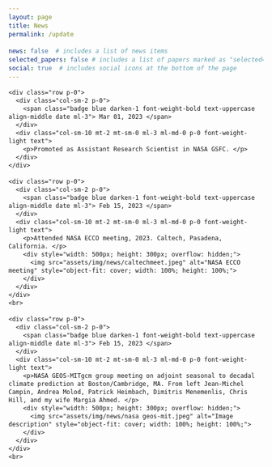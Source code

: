 ```yaml
---
layout: page
title: News
permalink: /update

news: false  # includes a list of news items
selected_papers: false # includes a list of papers marked as "selected={true}"
social: true  # includes social icons at the bottom of the page
---
```

<div class="news mt-3 p-0">

    <div class="row p-0">
      <div class="col-sm-2 p-0">
        <span class="badge blue darken-1 font-weight-bold text-uppercase align-middle date ml-3"> Mar 01, 2023 </span>
      </div>
      <div class="col-sm-10 mt-2 mt-sm-0 ml-3 ml-md-0 p-0 font-weight-light text">
        <p>Promoted as Assistant Research Scientist in NASA GSFC. </p>
      </div>
    </div>

    <div class="row p-0">
      <div class="col-sm-2 p-0">
        <span class="badge blue darken-1 font-weight-bold text-uppercase align-middle date ml-3"> Feb 15, 2023 </span>
      </div>
      <div class="col-sm-10 mt-2 mt-sm-0 ml-3 ml-md-0 p-0 font-weight-light text">
        <p>Attended NASA ECCO meeting, 2023. Caltech, Pasadena, California. </p>
        <div style="width: 500px; height: 300px; overflow: hidden;">
          <img src="assets/img/news/caltechmeet.jpeg" alt="NASA ECCO meeting" style="object-fit: cover; width: 100%; height: 100%;">
        </div>
      </div>
    </div>
    <br>

    <div class="row p-0">
      <div class="col-sm-2 p-0">
        <span class="badge blue darken-1 font-weight-bold text-uppercase align-middle date ml-3"> Feb 15, 2023 </span>
      </div>
      <div class="col-sm-10 mt-2 mt-sm-0 ml-3 ml-md-0 p-0 font-weight-light text">
        <p>NASA GEOS-MITgcm group meeting on adjoint seasonal to decadal climate prediction at Boston/Cambridge, MA. From left Jean-Michel Campin, Andrea Molod, Patrick Heimbach, Dimitris Menemenlis, Chris Hill, and my wife Margia Ahmed. </p>
        <div style="width: 500px; height: 300px; overflow: hidden;">
          <img src="assets/img/news/nasa geos-mit.jpeg" alt="Image description" style="object-fit: cover; width: 100%; height: 100%;">
        </div>
      </div>
    </div>
    <br>
